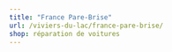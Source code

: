```yaml
---
title: "France Pare-Brise"
url: /viviers-du-lac/france-pare-brise/
shop: réparation de voitures
---
```

